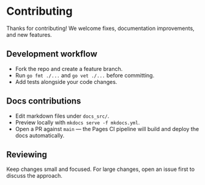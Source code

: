 # Contributing

Thanks for contributing! We welcome fixes, documentation improvements, and new features.

## Development workflow

- Fork the repo and create a feature branch.
- Run `go fmt ./...` and `go vet ./...` before committing.
- Add tests alongside your code changes.

## Docs contributions

- Edit markdown files under `docs_src/`.
- Preview locally with `mkdocs serve -f mkdocs.yml`.
- Open a PR against `main` — the Pages CI pipeline will build and deploy the docs automatically.

## Reviewing

Keep changes small and focused. For large changes, open an issue first to discuss the approach.
